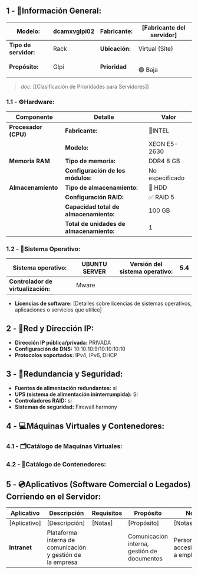 ## **1 - 📓Información General:**

| **Modelo:**           | dcamxvglpi02 | Fabricante:    | [Fabricante del servidor] |
| --------------------- | ------------ | -------------- | ------------------------- |
| **Tipo de servidor:** | Rack         | **Ubicación:** | Virtual (Site)            |
| **Propósito:**        | Glpi         | **Prioridad**  | <br>🟢 Baja  <br>         |
> _doc:_ [[Clasificación de Prioridades para Servidores]]
> 
### **1.1 - ⚙️Hardware:**

| **Componente**       | **Detalle**                              | **Valor**       |
| -------------------- | ---------------------------------------- | --------------- |
| **Procesador (CPU)** | **Fabricante:**                          | 🔹INTEL         |
|                      | **Modelo:**                              | XEON E5-2630    |
| **Memoria RAM**      | **Tipo de memoria:**                     | DDR4 8 GB       |
|                      | **Configuración de los módulos:**        | No especificado |
| **Almacenamiento**   | **Tipo de almacenamiento:**              | 💾 HDD          |
|                      | **Configuración RAID:**                  | ✅ RAID 5        |
|                      | **Capacidad total de almacenamiento:**   | 100 GB          |
|                      | **Total de unidades de almacenamiento:** | 1               |

### **1.2 - 🐧Sistema Operativo:**

| **Sistema operativo:**             | UBUNTU SERVER | **Versión del sistema operativo:** | 5.4 |
| ---------------------------------- | ------------- | ---------------------------------- | --- |
| **Controlador de virtualización:** | Mware         |                                    |     |
- **Licencias de software:** [Detalles sobre licencias de sistemas operativos, aplicaciones o servicios que utilice]

## **2 - 🛜Red y Dirección IP:**
- **Dirección IP pública/privada:** PRIVADA
- **Configuración de DNS:** 10:10:10:9/10:10:10:10
- **Protocolos soportados:** IPv4, IPv6, DHCP

## **3 - 🔐Redundancia y Seguridad:**
- **Fuentes de alimentación redundantes:** si
- **UPS (sistema de alimentación ininterrumpida):** Si
- **Controladores RAID:** si
- **Sistemas de seguridad:** Firewall harmony

## **4 - 💻Máquinas Virtuales y Contenedores:**

### **4.1 - 🗂️Catálogo de Maquinas Virtuales:**



### **4.2 - 📁Catálogo de Contenedores:**


## **5 - 💿Aplicativos (Software Comercial o Legados) Corriendo en el Servidor:**

| **Aplicativo** | **Descripción**                                            | Requisitos | **Propósito**                               | **Notas**                                 |
| -------------- | ---------------------------------------------------------- | ---------- | ------------------------------------------- | ----------------------------------------- |
| [Aplicativo]   | [Descripción]                                              | [Notas]    | [Propósito]                                 | [Notas]                                   |
| **Intranet**   | Plataforma interna de comunicación y gestión de la empresa |            | Comunicación interna, gestión de documentos | Personalizado, accesible solo a empleados |
